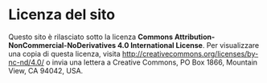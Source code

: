 # Licenza del sito

Questo sito è rilasciato sotto la licenza **Commons Attribution-NonCommercial-NoDerivatives 4.0 International License**. Per visualizzare una copia di questa licenza, visita <http://creativecommons.org/licenses/by-nc-nd/4.0/> o invia una lettera a Creative Commons, PO Box 1866, Mountain View, CA 94042, USA.
